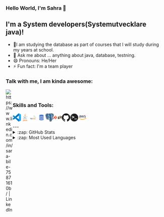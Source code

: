 
### Hello World, I'm Sahra  👋



## I'm a  System developers(Systemutvecklare java)!
- 🔭I am studying the database as part of courses that I will study during my years at school.
- 💬 Ask me about ... anything about java, database, testning.
- 😄 Pronouns: He/Her
- ⚡ Fun fact: I'm a team player

### Talk with me, I am kinda awesome:
[<img align="left" alt="https://www.linkedin.com/in/sara-bile-75871610b/ | LinkedIn" width="22px" src="https://cdn.jsdelivr.net/npm/simple-icons@v3/icons/linkedin.svg" />][linkedin]


<br />

### Skills and Tools:

<img align="left" alt="Visual Studio Code" width="26px" src="https://raw.githubusercontent.com/github/explore/80688e429a7d4ef2fca1e82350fe8e3517d3494d/topics/visual-studio-code/visual-studio-code.png" />


<img align="left" alt="Java" width="26px" src="https://raw.githubusercontent.com/github/explore/80688e429a7d4ef2fca1e82350fe8e3517d3494d/topics/java/java.png" />

<img align="left" alt="Mysql" width="26px" src="https://raw.githubusercontent.com/github/explore/80688e429a7d4ef2fca1e82350fe8e3517d3494d/topics/mysql/mysql.png" />

<img align="left" alt="SQL" width="26px" src="https://raw.githubusercontent.com/github/explore/80688e429a7d4ef2fca1e82350fe8e3517d3494d/topics/sql/sql.png" />

<img align="left" alt="postgreSQL" width="26px" src="https://raw.githubusercontent.com/github/explore/80688e429a7d4ef2fca1e82350fe8e3517d3494d/topics/postgresql/postgresql.png" />

<img align="left" alt="Git" width="26px" src="https://raw.githubusercontent.com/github/explore/80688e429a7d4ef2fca1e82350fe8e3517d3494d/topics/git/git.png" />

<img align="left" alt="GitHub" width="26px" src="https://raw.githubusercontent.com/github/explore/78df643247d429f6cc873026c0622819ad797942/topics/github/github.png" />


<img align="left" alt="Terminal" width="26px" src="https://raw.githubusercontent.com/github/explore/80688e429a7d4ef2fca1e82350fe8e3517d3494d/topics/terminal/terminal.png" />


<img align="left" alt="AWS" width="26px" src="https://raw.githubusercontent.com/github/explore/80688e429a7d4ef2fca1e82350fe8e3517d3494d/topics/aws/aws.png" />


<br />
<br />
---

<details>
  <summary>:zap: GitHub Stats</summary>

  <img align="left" alt="Sahra's GitHub Stats" src="https://github-readme-stats.vercel.app/api?username=sahrabile&show_icons=true&hide_border=true" />

</details>

<details>
  <summary>:zap: Most Used Languages</summary>

<img align="left" alt="sahra's GitHub Top Languages" src="https://github-readme-stats.vercel.app/api/top-langs/?username=sahrabile" />

</details>


[linkedin]: https://www.linkedin.com/in/sara-bile-75871610b/

